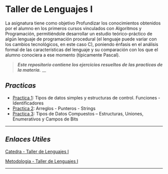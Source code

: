 # Taller de Lenguajes I
La asignatura tiene como objetivo Profundizar los conocimientos obtenidos por el alumno en los primeros cursos
vinculados con Algoritmos y Programación, permitiéndole desarrollar un estudio teórico-práctico de algún lenguaje de programación procedural (el lenguaje puede variar con los cambios tecnológicos, en este caso C), poniendo énfasis en el análisis formal de las características del lenguaje y su comparación con los que el alumno conociera a ese momento (típicamente Pascal).

>***Este repositorio contiene los ejercicios resueltos de las practicas de la materia.***
__
## ***Practicas***
* [Practica 1]((/Practicas/Practica1) "Practica 1"): Tipos de datos simples y estructuras de control. Funciones - Identificadores
* [Practica 2]((/Pratica2) "Practica 2"): Arreglos - Punteros - Strings
* [Practica 3]((/Practicas/Practica3) "Practica 3"): Tipos de Datos Compuestos – Estructuras, Uniones, Enumerativos y Campos de Bits
___

## ***Enlaces Utiles***

[Catedra - Taller de Lenguajes I]((http://163.10.22.92//catedras/TallerLeng1/) "Pagina de la catedra")

[Metodologia - Taller de Lenguajes I]((https://ic.info.unlp.edu.ar/wp-content/uploads/2022/02/Taller-de-Lenguajes-I.pdf) "Metodologia de la materia")

___